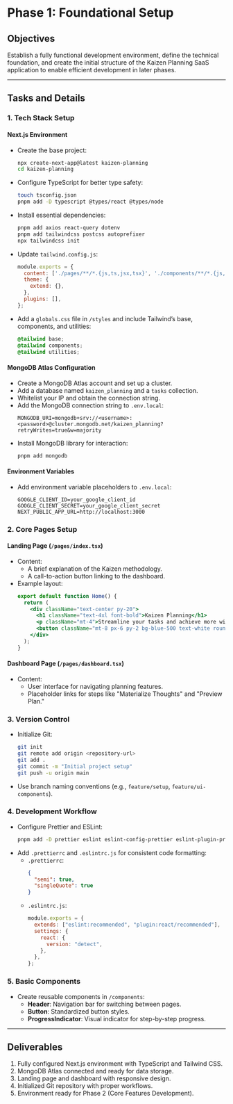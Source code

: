 # Phase 1: Foundational Setup

## Objectives
Establish a fully functional development environment, define the technical foundation, and create the initial structure of the Kaizen Planning SaaS application to enable efficient development in later phases.

---

## Tasks and Details

### 1. **Tech Stack Setup**
#### Next.js Environment
- Create the base project:
  ```bash
  npx create-next-app@latest kaizen-planning
  cd kaizen-planning
  ```
- Configure TypeScript for better type safety:
  ```bash
  touch tsconfig.json
  pnpm add -D typescript @types/react @types/node
  ```
- Install essential dependencies:
  ```bash
  pnpm add axios react-query dotenv
  pnpm add tailwindcss postcss autoprefixer
  npx tailwindcss init
  ```
- Update `tailwind.config.js`:
  ```javascript
  module.exports = {
    content: ['./pages/**/*.{js,ts,jsx,tsx}', './components/**/*.{js,ts,jsx,tsx}'],
    theme: {
      extend: {},
    },
    plugins: [],
  };
  ```
- Add a `globals.css` file in `/styles` and include Tailwind’s base, components, and utilities:
  ```css
  @tailwind base;
  @tailwind components;
  @tailwind utilities;
  ```

#### MongoDB Atlas Configuration
- Create a MongoDB Atlas account and set up a cluster.
- Add a database named `kaizen_planning` and a `tasks` collection.
- Whitelist your IP and obtain the connection string.
- Add the MongoDB connection string to `.env.local`:
  ```env
  MONGODB_URI=mongodb+srv://<username>:<password>@cluster.mongodb.net/kaizen_planning?retryWrites=true&w=majority
  ```
- Install MongoDB library for interaction:
  ```bash
  pnpm add mongodb
  ```

#### Environment Variables
- Add environment variable placeholders to `.env.local`:
  ```env
  GOOGLE_CLIENT_ID=your_google_client_id
  GOOGLE_CLIENT_SECRET=your_google_client_secret
  NEXT_PUBLIC_APP_URL=http://localhost:3000
  ```

### 2. **Core Pages Setup**
#### Landing Page (`/pages/index.tsx`)
- Content:
  - A brief explanation of the Kaizen methodology.
  - A call-to-action button linking to the dashboard.
- Example layout:
  ```jsx
  export default function Home() {
    return (
      <div className="text-center py-20">
        <h1 className="text-4xl font-bold">Kaizen Planning</h1>
        <p className="mt-4">Streamline your tasks and achieve more with Kaizen.</p>
        <button className="mt-8 px-6 py-2 bg-blue-500 text-white rounded">Get Started</button>
      </div>
    );
  }
  ```

#### Dashboard Page (`/pages/dashboard.tsx`)
- Content:
  - User interface for navigating planning features.
  - Placeholder links for steps like "Materialize Thoughts" and "Preview Plan."

### 3. **Version Control**
- Initialize Git:
  ```bash
  git init
  git remote add origin <repository-url>
  git add .
  git commit -m "Initial project setup"
  git push -u origin main
  ```
- Use branch naming conventions (e.g., `feature/setup`, `feature/ui-components`).

### 4. **Development Workflow**
- Configure Prettier and ESLint:
  ```bash
  pnpm add -D prettier eslint eslint-config-prettier eslint-plugin-prettier
  ```
- Add `.prettierrc` and `.eslintrc.js` for consistent code formatting:
  - `.prettierrc`:
    ```json
    {
      "semi": true,
      "singleQuote": true
    }
    ```
  - `.eslintrc.js`:
    ```javascript
    module.exports = {
      extends: ["eslint:recommended", "plugin:react/recommended"],
      settings: {
        react: {
          version: "detect",
        },
      },
    };
    ```

### 5. **Basic Components**
- Create reusable components in `/components`:
  - **Header**: Navigation bar for switching between pages.
  - **Button**: Standardized button styles.
  - **ProgressIndicator**: Visual indicator for step-by-step progress.

---

## Deliverables
1. Fully configured Next.js environment with TypeScript and Tailwind CSS.
2. MongoDB Atlas connected and ready for data storage.
3. Landing page and dashboard with responsive design.
4. Initialized Git repository with proper workflows.
5. Environment ready for Phase 2 (Core Features Development).
